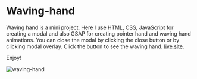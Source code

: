 # Waving-hand
Waving hand is a mini project. Here I use HTML, CSS, JavaScript for creating a modal and also GSAP for creating pointer hand and waving hand animations.
You can close the modal by clicking the close button or by clicking modal overlay. Click the button to see the waving hand. [live site](https://quiet-entremet-356369.netlify.app).

Enjoy!

![waving-hand](https://user-images.githubusercontent.com/70126905/169678002-b76f2994-d5e0-43aa-8e1b-87dc92ae80b3.gif)
